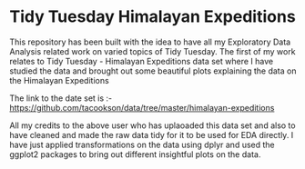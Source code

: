# Tidy Tuesday Himalayan Expeditions



This repository has been built with the idea to have all my Exploratory Data Analysis related work on varied topics of Tidy Tuesday. 
The first of my work relates to Tidy Tuesday - Himalayan Expeditions data set where I have studied the data and brought out some beautiful plots explaining the data on the Himalayan Expeditions

The link to the date set is :- https://github.com/tacookson/data/tree/master/himalayan-expeditions

All my credits to the above user who has uplaoaded this data set and also to have cleaned and made the raw data tidy for it to be used for EDA directly. I have just applied transformations on the data using dplyr and used the ggplot2 packages to bring out different insightful plots on the data. 



